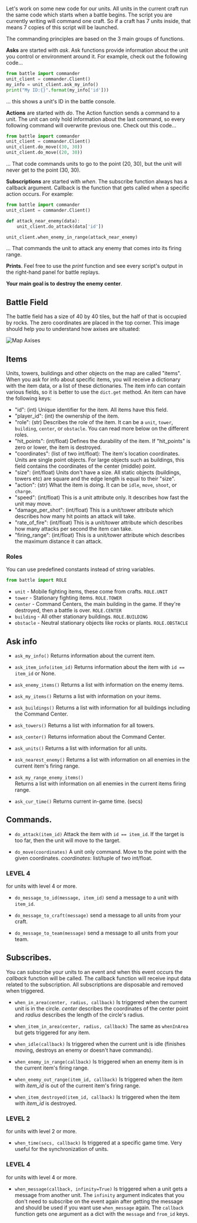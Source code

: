 Let's work on some new code for our units. All units in the current craft run the same code which starts when a battle begins. The script you are currently writing will command one craft. So if a craft has 7 units inside, that means 7 copies of this script will be launched.

The commanding principles are based on the 3 main groups of functions.

**Asks** are started with _ask_. Ask functions provide information about the unit you control or environment around it. For example, check out the following code...

```python
from battle import commander
unit_client = commander.Client()
my_info = unit_client.ask_my_info()
print("My ID:{}".format(my_info['id']))
```

... this shows a unit's ID in the battle console.

**Actions** are started with _do_. The Action function sends a command to a unit. The unit can only hold information about the last command, so every following command will overwrite previous one. Check out this code...

```python
from battle import commander
unit_client = commander.Client()
unit_client.do_move((30, 30))
unit_client.do_move((20, 30))
```

... That code commands units to go to the point (20, 30), but the unit will never get to the point (30, 30).

**Subscriptions** are started with _when_. The subscribe function always has a callback argument. Callback is the function that gets called when a specific action occurs. For example:

```python
from battle import commander
unit_client = commander.Client()

def attack_near_enemy(data):
    unit_client.do_attack(data['id'])

unit_client.when_enemy_in_range(attack_near_enemy)
```

... That commands the unit to attack any enemy that comes into its firing range.

**Prints**. Feel free to use the _print_ function and see every script's output in the right-hand panel for battle replays.


**Your main goal is to destroy the enemy center**.


## Battle Field

The battle field has a size of 40 by 40 tiles, but the half of that is occupied by rocks. The zero coordinates are placed in the top corner. This image should help you to understand how axises are situated:
 
![Map Axises](map.png)

## Items

Units, towers, buildings and other objects on the map are called "items". When you ask for info about specific items, you will receive a dictionary with the item data, or a list of these dictionaries. The item info can contain various fields, so it is better to use the `dict.get` method. An item can have the following keys:

- "id": (int) Unique identifier for the item. All items have this field.
- "player_id": (int) the ownership of the item.
- "role": (str) Describes the role of the item. It can be a `unit`, `tower`, `building`, `center`, or `obstacle`. You can read more below on the different roles.
- "hit_points": (int/float) Defines the durability of the item. If "hit_points" is zero or lower, the item is destroyed.
- "coordinates": (list of two int/float): The item's location coordinates. Units are single point objects.
  For large objects such as buildings, this field contains the coordinates of the center (middle) point.
- "size": (int/float) Units don't have a size. All static objects (buildings, towers etc) are square and the edge length is equal to their "size".
- "action": (str) What the item is doing. It can be `idle`, `move`, `shoot`, or `charge`.
- "speed": (int/float) This is a unit attribute only. It describes how fast the unit may move.
- "damage_per_shot": (int/float) This is a unit/tower attribute which describes how many hit points an attack will take.
- "rate_of_fire": (int/float) This is a unit/tower attribute which describes how many attacks per second the item can take.
- "firing_range": (int/float) This is a unit/tower attribute which describes the maximum distance it can attack.

### Roles

You can use predefined constants instead of string variables.

```python
from battle import ROLE
```

- `unit` - Mobile fighting items, these come from crafts. `ROLE.UNIT`
- `tower` - Stationary fighting items. `ROLE.TOWER`
- `center` - Command Centers, the main building in the game. If they're destroyed, then a battle is over. `ROLE.CENTER`
- `building` - All other stationary buildings. `ROLE.BUILDING`
- `obstacle` - Neutral stationary objects like rocks or plants. `ROLE.OBSTACLE`

## Ask info

- `ask_my_info()` Returns information about the current item.

- `ask_item_info(item_id)` Returns information about the item with `id == item_id` or None.

- `ask_enemy_items()` Returns a list with information on the enemy items.

- `ask_my_items()` Returns a list with information on your items.

- `ask_buildings()` Returns a list with information for all buildings including the Command Center.

- `ask_towers()` Returns a list with information for all towers.

- `ask_center()` Returns information about the Command Center.

- `ask_units()` Returns a list with information for all units.

- `ask_nearest_enemy()` Returns a list with information on all enemies in the current item's firing range.

- `ask_my_range_enemy_items()`  
    Returns a list with information on all enemies in the current items firing range.

- `ask_cur_time()`
    Returns current in-game time. (secs)

## Commands.

- `do_attack(item_id)` Attack the item with `id == item_id`.
    If the target is too far, then the unit will move to the target.

- `do_move(coordinates)` A unit only command.
    Move to the point with the given coordinates. _coordinates_: list/tuple of two int/float.

### LEVEL 4

for units with level 4 or more.

- `do_message_to_id(message, item_id)` send a message to a unit with `item_id`.

- `do_message_to_craft(message)` send a message to all units from your craft.

- `do_message_to_team(message)` send a message to all units from your team.


## Subscribes.

You can subscribe your units to an event and when this event occurs the _callback_ function
will be called. The callback function will receive input data related to the subscription.
All subscriptions are disposable and removed when triggered.

- `when_in_area(center, radius, callback)` Is triggered when the current unit is in the circle. _center_ describes the coordinates of the center point and _radius_ describes the length of the circle's radius.

- `when_item_in_area(center, radius, callback)` The same as `whenInArea` but gets triggered for any item.

- `when_idle(callback)` Is triggered when the current unit is idle (finishes moving,
  destroys an enemy or doesn't have commands).

- `when_enemy_in_range(callback)` Is triggered when an enemy item is in the current item's
   firing range.

- `when_enemy_out_range(item_id, callback)` Is triggered when the item with _item_id_ is
  out of the current item's firing range.

- `when_item_destroyed(item_id, callback)` Is triggered when the item with _item_id_ is destroyed.

### LEVEL 2

for units with level 2 or more.

- `when_time(secs, callback)` Is triggered at a specific game time. Very useful for the synchronization of units.

### LEVEL 4

for units with level 4 or more.

- `when_message(callback, infinity=True)` Is triggered when a unit gets a message from another unit. The `infinity` argument indicates that you don't need to subscribe on the event again after getting the message and should be used if you want use `when_message` again. The `callback` function gets one argument as a dict with the `message` and `from_id` keys.

